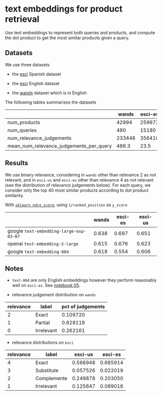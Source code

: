 
# text embeddings for product retrieval

Use text embeddings to represent both queries and products, and compute the dot product to get the most similar products given a query.

## Datasets


We use three datasets

- the [esci](https://github.com/amazon-science/esci-data) Spanish dataset

- the [esci](https://github.com/amazon-science/esci-data) English dataset

- the [wands](https://github.com/wayfair/WANDS) dataset which is in English

The following tables summarizes the datasets

|   | wands  | esci-es  | esci-us  |
|---|---|---|---|
|num_products | 42994 | 259973 | 1215851 |
|num_queries | 480 | 15180 | 97345 |
|num_relevance_judgements | 233448 | 356410 | 1818825 |
| mean_num_relevance_judgements_per_query | 486.3 | 23.5 | 18.7 



## Results

 We use binary relevance, considering in `wands` other than relevance 2 as not relevant, and in `esci-us` and `esci-es` other than relevance 4 as not relevant (see the distribution of relevance judgements below). For each query, we consider only the top 40 most similar products according to dot product similarity.

With [`sklearn ndcg_score`](https://scikit-learn.org/stable/modules/generated/sklearn.metrics.ndcg_score.html), using `1/ranked_position` as `y_score`

|	| wands|	esci-es	|esci-us|
|---|---|---|---|
|google `text-embedding-large-exp-03-07`|	0.638	|0.697	|0.651|
|openai	`text-embedding-3-large`|0.615|	0.676|	0.623|
|google `text-embedding-004`	|0.618	|0.554	|0.606|



## Notes

- `text-004` are only English embeddings however they perform reasonably well on `esci-es`. See [notebook 05](https://github.com/rramosp/textembeddings-for-product-retrieval/blob/main/05%20-%20inspect%20ranking.ipynb).

- relevance judgement distribution on `wands`

|relevance|label| pct of judgements|
|---|---|---|
|2 |Exact |    0.109720|
|1 |Partial|    0.628118|
|0 |Irrelevant|    0.262161|

- relevance distributions on `esci`


|relevance|label|esci-us|esci-es|
|---|---|---|---|
|4 | Exact |   0.566948 | 0.685914
|3 | Substitute |  0.057526 | 0.022019
|2 | Complemente |  0.249878  | 0.203050
|1 | Irrelevant |   0.125647 | 0.089016

